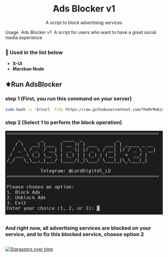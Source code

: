 <h1 align="center"/>َAds Blocker v1</h1>
<p align="center">
    A script to block advertising services
</p>
Usage
`Ads Blocker v1`
A script for users who want to have a great social media experience

##
### 📜 Used in the list below
  - **X-UI**
  - **Marzban Nude**
##
## ⚜️Run AdsBlocker 

### step 1 (First, you run this command on your server)
```bash
sudo bash -c "$(curl -fsSL https://raw.githubusercontent.com/TheMrMobin/AdsBlocker/main/adsinstall.sh)"
```
####
### step 2 (Select 1 to perform the block operation)
![GitHub Logo](https://raw.githubusercontent.com/TheMrMobin/AdsBlocker/main/Data/img-main.png)
####
##
### And right now, all advertising services are blocked on your service, and to fix this blocked service, choose option 2
##
[![Stargazers over time](https://starchart.cc/TheMrMobin/AdsBlocker.svg?variant=adaptive)](https://starchart.cc/TheMrMobin/AdsBlocker)
